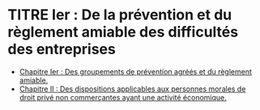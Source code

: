 # TITRE Ier : De la prévention et du règlement amiable des difficultés des entreprises

- [Chapitre Ier : Des groupements de prévention agréés et du règlement amiable.](chapitre-ier)
- [Chapitre II : Des dispositions applicables aux personnes morales de droit privé non commerçantes ayant une activité économique.](chapitre-ii)

